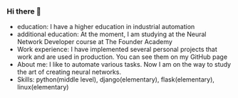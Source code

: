 ### Hi there 👋

- education: I have a higher education in industrial automation
- additional education: At the moment, I am studying at the Neural Network Developer course at The Founder Academy
- Work experience: I have implemented several personal projects that work and are used in production. You can see them on my GitHub page
- About me: I like to automate various tasks. Now I am on the way to study the art of creating neural networks.
- Skills: python(middle level), django(elementary), flask(elementary), linux(elementary)
<!--
**DruzhininVasily/DruzhininVasily** is a ✨ _special_ ✨ repository because its `README.md` (this file) appears on your GitHub profile.

Here are some ideas to get you started:

- 🔭 I’m currently working on ...
- 🌱 I’m currently learning ...
- 👯 I’m looking to collaborate on ...
- 🤔 I’m looking for help with ...
- 💬 Ask me about ...
- 📫 How to reach me: ...
- 😄 Pronouns: ...
- ⚡ Fun fact: ...
-->
